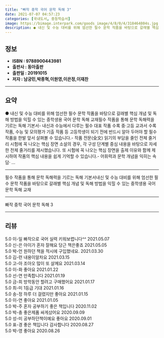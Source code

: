 ```yaml
---
title: "빠작 중학 국어 문학 독해 3"
date: 2021-07-07 04:57:23
categories: [국내도서, 중등학습서]
image: https://bimage.interpark.com/goods_image/4/8/0/4/318464804s.jpg
description: ● 내신 및 수능 대비를 위해 엄선한 필수 문학 작품을 바탕으로 갈래별 핵심 개념 및 독해 방법을 익힐 수 있는 중학생용 국어 문학 독해 교재필수 작품을 통해 문학 독해력을 기르는 독해 기본서- 내신과 수능에서 다루는 필수 대표 작품 수록 중·고등 교과서 수록 작품, 수능 및 모의평가
---
```


## **정보**

- **ISBN : 9788900443981**
- **출판사 : 동아출판**
- **출판일 : 20191015**
- **저자 : 남궁민,박종혁,이원영,이은정,이재찬**

------



## **요약**

●  내신 및 수능 대비를 위해 엄선한 필수 문학 작품을 바탕으로 갈래별 핵심 개념 및 독해 방법을 익힐 수 있는 중학생용 국어 문학 독해 교재필수 작품을 통해 문학 독해력을 기르는 독해 기본서- 내신과 수능에서 다루는 필수 대표 작품 수록 중·고등 교과서 수록 작품, 수능 및 모의평가 기출 작품 등 고등학생이 되기 전에 반드시 알아 두어야 할 필수 작품을 한발 앞서 살펴볼 수 있습니다.- 작품 전문(全文) 읽기의 부담을 줄인 전체 줄거리  시험에 꼭 나오는 핵심 장면 소설의 경우, 각 구성 단계별 중심 내용을 바탕으로 자세한 전체 줄거리를 제시했습니다. 또 시험에 꼭 나오는 핵심 장면을 출제 이유와 함께 제시하여 작품의 핵심 내용을 쉽게 기억할 수 있습니다.- 어휘력과 문학 개념을 익히는 속담· ...

------

필수 작품을 통해 문학 독해력을 기르는 독해 기본서내신 및 수능 대비를 위해 엄선한 필수 문학 작품을 바탕으로 갈래별 핵심 개념 및 독해 방법을 익힐 수 있는 중학생용 국어 문학 독해 교재

------


빠작 중학 국어 문학 독해 3 

------


## **리뷰** 

5.0 이-일 빠작으로 국어 실력 키워보렵니다^^ 2021.05.07 <br/>5.0 신-은 아이가 혼자 잘해요 당근 책은좋죠 2021.05.05 <br/>5.0 박-언 원하던 책을 적시에 구입했네요. 2021.03.30 <br/>5.0 김-련 내용이알차요 2021.03.15 <br/>5.0 고-아 조아오  많이  또 살께요   2021.03.14 <br/>5.0 이-화 좋아요 2021.01.22 <br/>5.0 선-연 만족합니다 2021.01.19 <br/>5.0 금-희 방학동안  할려고  구매했어요 2021.01.17 <br/>5.0 최-미 1등급 기대  2021.01.16 <br/>5.0 송-정 하루 더 걸렸지만 좋아요 2021.01.15 <br/>5.0 이-연 좋아요 2021.01.05 <br/>5.0 박-주 혼자 공부하기 좋은 책입니다 2020.11.02 <br/>5.0 박-충 좋은제품 싸게샀어요  2020.09.09 <br/>5.0 성-미 공부하던책이예요 좋아요 2020.09.01 <br/>5.0 표-경 좋은 책입니다 감사합니다  2020.08.27 <br/>5.0 박-영 좋아요 2020.08.26 <br/>